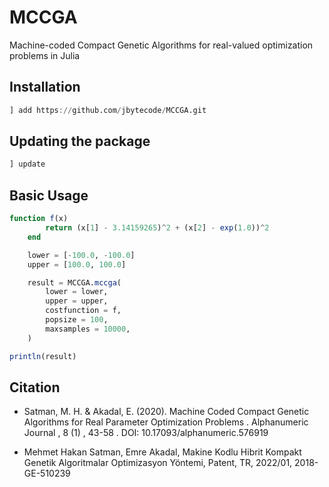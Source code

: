# MCCGA
Machine-coded Compact Genetic Algorithms for real-valued optimization problems in Julia

## Installation

```julia
] add https://github.com/jbytecode/MCCGA.git
```

## Updating the package

```julia
] update
``` 

## Basic Usage

```julia
function f(x)
        return (x[1] - 3.14159265)^2 + (x[2] - exp(1.0))^2
    end

    lower = [-100.0, -100.0]
    upper = [100.0, 100.0]

    result = MCCGA.mccga(
        lower = lower,
        upper = upper,
        costfunction = f,
        popsize = 100,
        maxsamples = 10000,
    )

println(result)
```

## Citation
- Satman, M. H. & Akadal, E. (2020). Machine Coded Compact Genetic Algorithms for Real Parameter Optimization Problems . Alphanumeric Journal , 8 (1) , 43-58 . DOI: 10.17093/alphanumeric.576919

- Mehmet Hakan Satman, Emre Akadal, Makine Kodlu Hibrit Kompakt Genetik Algoritmalar Optimizasyon Yöntemi, Patent, TR, 2022/01, 2018-GE-510239